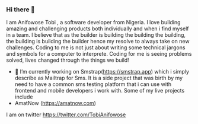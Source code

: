 ### Hi there 👋

<!--
**prof-anis/prof-anis** is a ✨ _special_ ✨ repository because its `README.md` (this file) appears on your GitHub profile.

Here are some ideas to get you started:

- 🔭 I’m currently working on ...
- 🌱 I’m currently learning ...
- 👯 I’m looking to collaborate on ...
- 🤔 I’m looking for help with ...
- 💬 Ask me about ...
- 📫 How to reach me: ...
- 😄 Pronouns: ...
- ⚡ Fun fact: ...
-->
I am Anifowose Tobi , a software developer from Nigeria. I love building amazing and challenging products both individually and when i find myself in a team. I believe that as the builder is building the building the building, the building is building the builder hence my resolve to always take on new challenges. Coding to me is not just about writing some technical jargons and symbols for a computer to interprete. Coding for me is seeing problems solved, lives changed through the things we build!

- 🔭 I’m currently working on Smstrap(https://smstrap.app) which i simply describe as Mailtrap for Sms. It is a side project that was birth by my need to have a common sms testing platform that i can use with frontend and mobile developers i work with. Some of my live projects include
- AmatNow (https://amatnow.com)


I am on twitter https://twitter.com/TobiAnifowose


